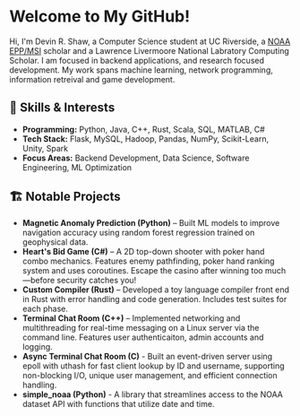 # Welcome to My GitHub!  

Hi, I'm Devin R. Shaw, a Computer Science student at UC Riverside, a [NOAA EPP/MSI](https://www.noaa.gov/office-education/epp-msi) scholar and a Lawrence Livermoore National Labratory Computing Scholar. I am focused in backend applications, and research focused development. My work spans machine learning, network programming, information retreival and game development.  

## 🔧 Skills & Interests  
- **Programming:** Python, Java, C++, Rust, Scala, SQL, MATLAB, C#
- **Tech Stack:** Flask, MySQL, Hadoop, Pandas, NumPy, Scikit-Learn, Unity, Spark
- **Focus Areas:** Backend Development, Data Science, Software Engineering, ML Optimization  

## 🏗️ Notable Projects  
- **Magnetic Anomaly Prediction (Python)** – Built ML models to improve navigation accuracy using random forest regression trained on geophysical data.
- **Heart's Bid Game (C#)** – A 2D top-down shooter with poker hand combo mechanics. Features enemy pathfinding, poker hand ranking system and uses coroutines. Escape the casino after winning too much—before security catches you!
- **Custom Compiler (Rust)** – Developed a toy language compiler front end in Rust with error handling and code generation. Includes test suites for each phase.
- **Terminal Chat Room (C++)** – Implemented networking and multithreading for real-time messaging on a Linux server via the command line. Features user authenticaiton, admin accounts and logging.
- **Async Terminal Chat Room (C)** - Built an event-driven server using epoll with uthash for fast client lookup by ID and username, supporting non-blocking I/O, unique user management, and efficient connection handling.
- **simple_noaa (Python)** - A library that streamlines access to the NOAA dataset API with functions that utilize date and time.

